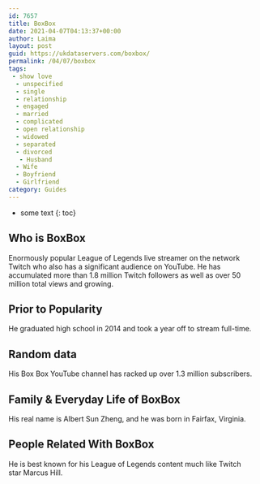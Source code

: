 ```yaml
---
id: 7657
title: BoxBox
date: 2021-04-07T04:13:37+00:00
author: Laima
layout: post
guid: https://ukdataservers.com/boxbox/
permalink: /04/07/boxbox
tags:
 - show love
  - unspecified
  - single
  - relationship
  - engaged
  - married
  - complicated
  - open relationship
  - widowed
  - separated
  - divorced
   - Husband
  - Wife
  - Boyfriend
  - Girlfriend
category: Guides
---
```


* some text
{: toc}


## Who is BoxBox
                  
                  
                  
Enormously popular League of Legends live streamer on the network Twitch who also has a significant audience on YouTube. He has accumulated more than 1.8 million Twitch followers as well as over 50 million total views and growing. 
                  
              
            
              
            
                
                
                
## Prior to Popularity
                  
                  
                  
He graduated high school in 2014 and took a year off to stream full-time.
                  
              
            
              
            
                
                
                
## Random data
                  
                  
                  
His Box Box YouTube channel has racked up over 1.3 million subscribers.
                  
              
            
              
            
                
                
                
## Family & Everyday Life of BoxBox
                  
                  
                  
His real name is Albert Sun Zheng, and he was born in Fairfax, Virginia.
                  
              
            
              
            
                
                
                
## People Related With BoxBox
                  
                  
                  
He is best known for his League of Legends content much like Twitch star Marcus Hill. 
                  
              
            
              
            
                
              
            
              
              
            
            
              
            
          
          
          